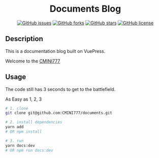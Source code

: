 <h1 align="center">Documents Blog</h1>

<div align="center">

[![GitHub issues](https://img.shields.io/github/issues/CMINI777/documents)](https://github.com/CMINI777/documents/issues) [![GitHub forks](https://img.shields.io/github/forks/CMINI777/documents)](https://github.com/CMINI777/documents/network) [![GitHub stars](https://img.shields.io/github/stars/CMINI777/documents)](https://github.com/CMINI777/documents/stargazers) [![GitHub license](https://img.shields.io/github/license/CMINI777/documents)](https://github.com/CMINI777/documents/blob/master/LICENSE)

</div>

## Description

This is a documentation blog built on VuePress.

Welcome to the [CMINI777](https://cmini777.github.io/documents/)

## Usage

The code still has 3 seconds to get to the battlefield.

As Easy as 1, 2, 3

```bash
# 1. clone
git clone git@github.com:CMINI777/documents.git

# 2. install dependencies
yarn add 
# OR npm install

# 3. run
yarn docs:dev 
# OR npm run docs:dev

```